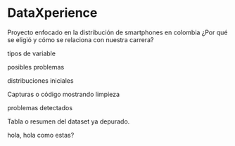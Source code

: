 # DataXperience
Proyecto enfocado en la distribución de smartphones en colombia
 ¿Por qué se eligió y cómo se relaciona con nuestra carrera?

tipos de variable

posibles problemas

distribuciones iniciales


Capturas o código mostrando limpieza


problemas detectados


Tabla o resumen del dataset ya depurado.

hola, hola como estas?

